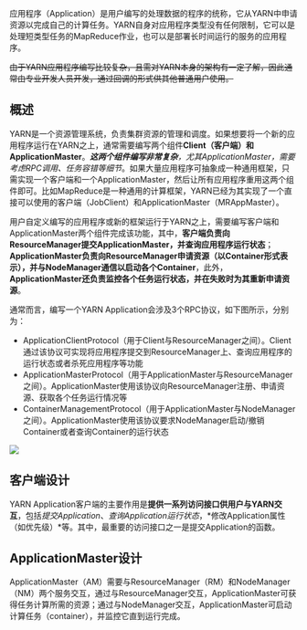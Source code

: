 应用程序（Application）是用户编写的处理数据的程序的统称，它从YARN中申请资源以完成自己的计算任务。YARN自身对应用程序类型没有任何限制，它可以是处理短类型任务的MapReduce作业，也可以是部署长时间运行的服务的应用程序。

~~由于YARN应用程序编写比较复杂，且需对YARN本身的架构有一定了解，因此通常由专业开发人员开发，通过回调的形式供其他普通用户使用。~~

## 概述

YARN是一个资源管理系统，负责集群资源的管理和调度。如果想要将一个新的应用程序运行在YARN之上，通常需要编写两个组件**Client（客户端）**和**ApplicationMaster**。***这两个组件编写非常复杂**，尤其ApplicationMaster，需要考虑RPC调用、任务容错等细节*。如果大量应用程序可抽象成一种通用框架，只需实现一个客户端和一个ApplicationMaster，然后让所有应用程序重用这两个组件即可。比如MapReduce是一种通用的计算框架，YARN已经为其实现了一个直接可以使用的客户端（JobClient）和ApplicationMaster（MRAppMaster）。

用户自定义编写的应用程序或新的框架运行于YARN之上，需要编写客户端和ApplicationMaster两个组件完成该功能，其中，**客户端负责向ResourceManager提交ApplicationMaster，并查询应用程序运行状态**；**ApplicationMaster负责向ResourceManager申请资源（以Container形式表示），并与NodeManager通信以启动各个Container**，此外，**ApplicationMaster还负责监控各个任务运行状态，并在失败时为其重新申请资源**。

通常而言，编写一个YARN Application会涉及3个RPC协议，如下图所示，分别为：

- ApplicationClientProtocol（用于Client与ResourceManager之间）。Client通过该协议可实现将应用程序提交到ResourceManager上、查询应用程序的运行状态或者杀死应用程序等功能
- ApplicationMasterProtocol（用于ApplicationMaster与ResourceManager之间）。ApplicationMaster使用该协议向ResourceManager注册、申请资源、获取各个任务运行情况等
- ContainerManagementProtocol（用于ApplicationMaster与NodeManager之间）。ApplicationMaster使用该协议要求NodeManager启动/撤销Container或者查询Container的运行状态

![](https://gitee.com/superzchao/GraphBed/raw/master/publish/2019/Yarn/应用程序设计相关的通信协议.png)

## 客户端设计

YARN Application客户端的主要作用是**提供一系列访问接口供用户与YARN交互**，包括*提交Application*、*查询Application运行状态*，*修改Application属性（如优先级）*等。其中，最重要的访问接口之一是提交Application的函数。

## ApplicationMaster设计

ApplicationMaster（AM）需要与ResourceManager（RM）和NodeManager（NM）两个服务交互，通过与ResourceManager交互，ApplicationMaster可获得任务计算所需的资源；通过与NodeManager交互，ApplicationMaster可启动计算任务（container），并监控它直到运行完成。